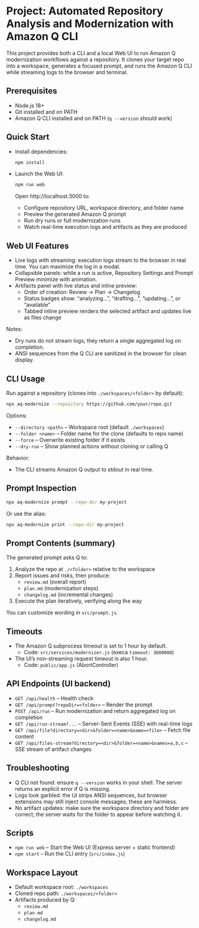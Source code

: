 # Project: Automated Repository Analysis and Modernization with Amazon Q CLI

This project provides both a CLI and a local Web UI to run Amazon Q modernization workflows against a repository. It clones your target repo into a workspace, generates a focused prompt, and runs the Amazon Q CLI while streaming logs to the browser and terminal.

## Prerequisites

- Node.js 18+
- Git installed and on PATH
- Amazon Q CLI installed and on PATH (`q --version` should work)

## Quick Start

- Install dependencies:

  ```bash
  npm install
  ```

- Launch the Web UI:

  ```bash
  npm run web
  ```

  Open http://localhost:3000 to:
  - Configure repository URL, workspace directory, and folder name
  - Preview the generated Amazon Q prompt
  - Run dry runs or full modernization runs
  - Watch real-time execution logs and artifacts as they are produced

## Web UI Features

- Live logs with streaming: execution logs stream to the browser in real time. You can maximize the log in a modal.
- Collapsible panels: while a run is active, Repository Settings and Prompt Preview minimize with animation.
- Artifacts panel with live status and inline preview:
  - Order of creation: Review → Plan → Changelog
  - Status badges show: “analyzing…”, “drafting…”, “updating…”, or “available”
  - Tabbed inline preview renders the selected artifact and updates live as files change

Notes:
- Dry runs do not stream logs; they return a single aggregated log on completion.
- ANSI sequences from the Q CLI are sanitized in the browser for clean display.

## CLI Usage

Run against a repository (clones into `./workspaces/<folder>` by default):

```bash
npx aq-modernize --repository https://github.com/your/repo.git
```

Options:

- `--directory <path>` – Workspace root (default `./workspaces`)
- `--folder <name>` – Folder name for the clone (defaults to repo name)
- `--force` – Overwrite existing folder if it exists
- `--dry-run` – Show planned actions without cloning or calling Q

Behavior:
- The CLI streams Amazon Q output to stdout in real time.

## Prompt Inspection

```bash
npx aq-modernize prompt --repo-dir my-project
```

Or use the alias:

```bash
npx aq-modernize print --repo-dir my-project
```

## Prompt Contents (summary)

The generated prompt asks Q to:

1. Analyze the repo at `./<folder>` relative to the workspace
2. Report issues and risks, then produce:
   - `review.md` (overall report)
   - `plan.md` (modernization steps)
   - `changelog.md` (incremental changes)
3. Execute the plan iteratively, verifying along the way

You can customize wording in `src/prompt.js`.

## Timeouts

- The Amazon Q subprocess timeout is set to 1 hour by default.
  - Code: `src/services/modernizer.js` (execa `timeout: 3600000`)
- The UI’s non-streaming request timeout is also 1 hour.
  - Code: `public/app.js` (AbortController)

## API Endpoints (UI backend)

- `GET /api/health` – Health check
- `GET /api/prompt?repoDir=<folder>` – Render the prompt
- `POST /api/run` – Run modernization and return aggregated log on completion
- `GET /api/run-stream?...` – Server-Sent Events (SSE) with real-time logs
- `GET /api/file?directory=<dir>&folder=<name>&name=<file>` – Fetch file content
- `GET /api/files-stream?directory=<dir>&folder=<name>&names=a,b,c` – SSE stream of artifact changes

## Troubleshooting

- Q CLI not found: ensure `q --version` works in your shell. The server returns an explicit error if Q is missing.
- Logs look garbled: the UI strips ANSI sequences, but browser extensions may still inject console messages; these are harmless.
- No artifact updates: make sure the workspace directory and folder are correct; the server waits for the folder to appear before watching it.

## Scripts

- `npm run web` – Start the Web UI (Express server + static frontend)
- `npm start` – Run the CLI entry (`src/index.js`)

## Workspace Layout

- Default workspace root: `./workspaces`
- Cloned repo path: `./workspaces/<folder>`
- Artifacts produced by Q:
  - `review.md`
  - `plan.md`
  - `changelog.md`
